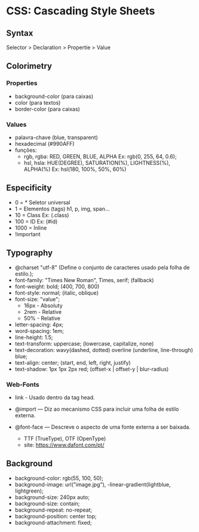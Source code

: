# CSS: Cascading Style Sheets

## Syntax

Selector > Declaration > Propertie > Value

## Colorimetry

### Properties

- background-color (para caixas)
- color (para textos)
- border-color (para caixas)

### Values

- palavra-chave (blue, transparent)
- hexadecimal (#990AFF)
- funções:
  - rgb, rgba: RED, GREEN, BLUE, ALPHA
    Ex: rgb(0, 255, 64, 0.6);
  - hsl, hsla: HUE(DEGREE), SATURATION(%), LIGHTNESS(%), ALPHA(%)
    Ex: hsl(180, 100%, 50%, 60%)

## Especificity

- 0 = \* Seletor universal
- 1 = Elementos (tags) h1, p, img, span...
- 10 = Class Ex: (.class)
- 100 = ID Ex: (#id)
- 1000 = Inline
- !important

## Typography

- @charset "utf-8" (Define o conjunto de caracteres usado pela folha de estilo.);
- font-family: "Times New Roman", Times, serif; (fallback)
- font-weight: bold; (400, 700, 800)
- font-style: normal; (italic, oblique)
- font-size: "value";
  - 16px - Absoluty
  - 2rem - Relative
  - 50% - Relative
- letter-spacing: 4px;
- word-spacing: 1em;
- line-height: 1.5;
- text-transform: uppercase; (lowercase, capitalize, none)
- text-decoration: wavy(dashed, dotted) overline (underline, line-through) blue;
- text-align: center; (start, end, left, right, justify)
- text-shadow: 1px 1px 2px red; (offset-x | offset-y | blur-radius)

### Web-Fonts

- link - Usado dentro da tag head.

- @import — Diz ao mecanismo CSS para incluir uma folha de estilo externa.

- @font-face — Descreve o aspecto de uma fonte externa a ser baixada.

  - TTF (TrueType), OTF (OpenType)
  - site: https://www.dafont.com/pt/

## Background

- background-color: rgb(55, 100, 50);
- background-image: url("image.jpg"), -linear-gradient(lightblue, lightgreen);
- background-size: 240px auto;
- background-size: contain;
- background-repeat: no-repeat;
- background-position: center top;
- background-attachment: fixed;
